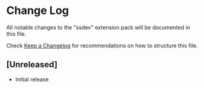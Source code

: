 # Change Log

All notable changes to the "ssdev" extension pack will be documented in this file.

Check [Keep a Changelog](http://keepachangelog.com/) for recommendations on how to structure this file.

## [Unreleased]

- Initial release

